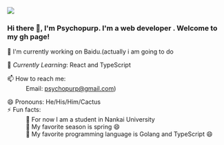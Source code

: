 <img src="https://images.unsplash.com/photo-1444492417251-9c84a5fa18e0?ixlib=rb-1.2.1&ixid=eyJhcHBfaWQiOjEyMDd9&auto=format&fit=crop&w=975&h=300&q=80"/>
 
### Hi there 👋, I'm Psychopurp. I'm a web developer . Welcome to my gh page! <br>
 
 
🔭 I'm currently working on Baidu.(actually i am going to do
 
🌱 *Currently Learning*: React and TypeScript <br>

📫 How to reach me: <br>
&nbsp;&nbsp;&nbsp;&nbsp;&nbsp;&nbsp;&nbsp;&nbsp;&nbsp;&nbsp; Email: psychopurp@gmail.com)

😄 Pronouns: He/His/Him/Cactus <br>
⚡ Fun facts:<br>
&nbsp;&nbsp;&nbsp;&nbsp;&nbsp;&nbsp;&nbsp;&nbsp;&nbsp;&nbsp; :musical_note:  For now I am a student in Nankai University<br>
&nbsp;&nbsp;&nbsp;&nbsp;&nbsp;&nbsp;&nbsp;&nbsp;&nbsp;&nbsp; :fallen_leaf: My favorite season is spring :smile: <br>
&nbsp;&nbsp;&nbsp;&nbsp;&nbsp;&nbsp;&nbsp;&nbsp;&nbsp;&nbsp; :fallen_leaf: My favorite programming language is Golang and TypeScript :smile: <br>
 
 
 
<!--  Here are some ideas to get you started: 
 
- 
- 🌱 I'm currently learning React and TypeScript.
<!-- - 💬 Ask me about ... 
- 📫 How to reach me: ...
- 😄 Pronouns: ...
- ⚡ Fun fact: ...
-->
